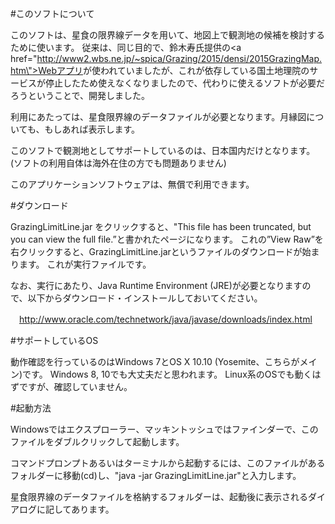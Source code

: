#このソフトについて

このソフトは、星食の限界線データを用いて、地図上で観測地の候補を検討するために使います。
従来は、同じ目的で、鈴木寿氏提供の<a href=\"http://www2.wbs.ne.jp/~spica/Grazing/2015/densi/2015GrazingMap.htm\">Webアプリ</a>が使われていましたが、これが依存している国土地理院のサービスが停止したため使えなくなりましたので、代わりに使えるソフトが必要だろうということで、開発しました。

利用にあたっては、星食限界線のデータファイルが必要となります。月縁図についても、もしあれば表示します。

このソフトで観測地としてサポートしているのは、日本国内だけとなります。(ソフトの利用自体は海外在住の方でも問題ありません)

このアプリケーションソフトウェアは、無償で利用できます。

#ダウンロード

GrazingLimitLine.jar をクリックすると、"This file has been truncated, but you can view the full file.”と書かれたページになります。
これの”View Raw”を右クリックすると、GrazingLimitLine.jarというファイルのダウンロードが始まります。
これが実行ファイルです。

なお、実行にあたり、Java Runtime Environment (JRE)が必要となりますので、以下からダウンロード・インストールしておいてください。

　http://www.oracle.com/technetwork/java/javase/downloads/index.html

#サポートしているOS

動作確認を行っているのはWindows 7とOS X 10.10 (Yosemite、こちらがメイン)です。
Windows 8, 10でも大丈夫だと思われます。
Linux系のOSでも動くはずですが、確認していません。

#起動方法

 Windowsではエクスプローラー、マッキントッシュではファインダーで、このファイルをダブルクリックして起動します。

コマンドプロンプトあるいはターミナルから起動するには、このファイルがあるフォルダーに移動(cd)し、"java -jar GrazingLimitLine.jar"と入力します。

星食限界線のデータファイルを格納するフォルダーは、起動後に表示されるダイアログに記してあります。



